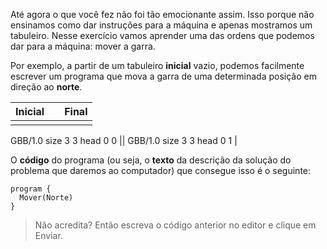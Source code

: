 Até agora o que você fez não foi tão emocionante assim. Isso porque não ensinamos como dar instruções para a máquina e apenas mostramos um tabuleiro. Nesse exercício vamos aprender uma das ordens que podemos dar para a máquina: mover a garra.

Por exemplo, a partir de um tabuleiro **inicial** vazio, podemos facilmente escrever um programa que mova a garra de uma determinada posição em direção ao **norte**.

| Inicial |   | Final |
|:-------:|:-:|:-----:|
|<gs-board>
  GBB/1.0
    size 3 3
    head 0 0
</gs-board>|<i class="fa fa-arrow-right"></i>|
<gs-board>
  GBB/1.0
    size 3 3
    head 0 1
</gs-board>|





O **código** do programa (ou seja, o **texto** da descrição da solução do problema que daremos ao computador) que consegue isso é o seguinte:

``` gobstones
program {
  Mover(Norte)
}
```

> Não acredita? Então escreva o código anterior no editor e clique em Enviar.

